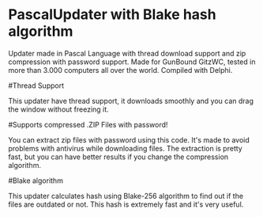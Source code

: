 # PascalUpdater with Blake hash algorithm
Updater made in Pascal Language with thread download support and zip compression with password support. Made for GunBound GitzWC, tested in more than 3.000 computers all over the world. 
Compiled with Delphi.

#Thread Support

This updater have thread support, it downloads smoothly and you can drag the window without freezing it.

#Supports compressed .ZIP Files with password!

You can extract zip files with password using this code. It's made to avoid problems with antivirus while downloading files. The extraction is pretty fast, but you can have better results if you change the compression algorithm.

#Blake algorithm

This updater calculates hash using Blake-256 algorithm to find out if the files are outdated or not. This hash is extremely fast and it's very useful.
